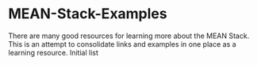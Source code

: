 # MEAN-Stack-Examples

There are many good resources for learning more about the MEAN Stack. This is an attempt to consolidate links and examples in one place as a learning resource.
Initial list
